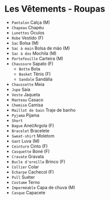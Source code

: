 # Les Vêtements - Roupas

-   `Pantalon` Calça (M)
-   `Chapeau` Chapéu
-   `Lunettes` Óculos
-   `Robe` Vestido (F)
-   `Sac` Bolsa (M)
-   `Sac à main` Bolsa de mão (M)
-   `Sac à dos` Mochila (M)
-   `Portefeuille` Carteira (M)
-   `Chaussure` Sapato (F)
    -   `Botte` Bota
    -   `Basket` Tênis (F)
    -   `Sandale` Sandália
-   `Chaussette` Meia
-   `Jupe` Saia
-   `Veste` Jaqueta
-   `Manteau` Casaco
-   `Chemise` Camisa
-   `Maillot de bain` Traje de banho
-   `Pyjama` Pijama
-   `Short`
-   `Bague` Anel/Argola (F)
-   `Bracelet` Bracelete
-   `Sweat-shirt` Moletom
-   `Gant` Luva (M)
-   `Ceinture` Cinto (F)
-   `Casquette` Boné (F)
-   `Cravate` Gravata
-   `Bucle d'oreille` Brinco (F)
-   `Collier` Colar
-   `Écharpe` Cachecol (F)
-   `Pull` Suéter
-   `Costume` Terno
-   `Imperméable` Capa de chuva (M)
-   `Casque` Capacete
